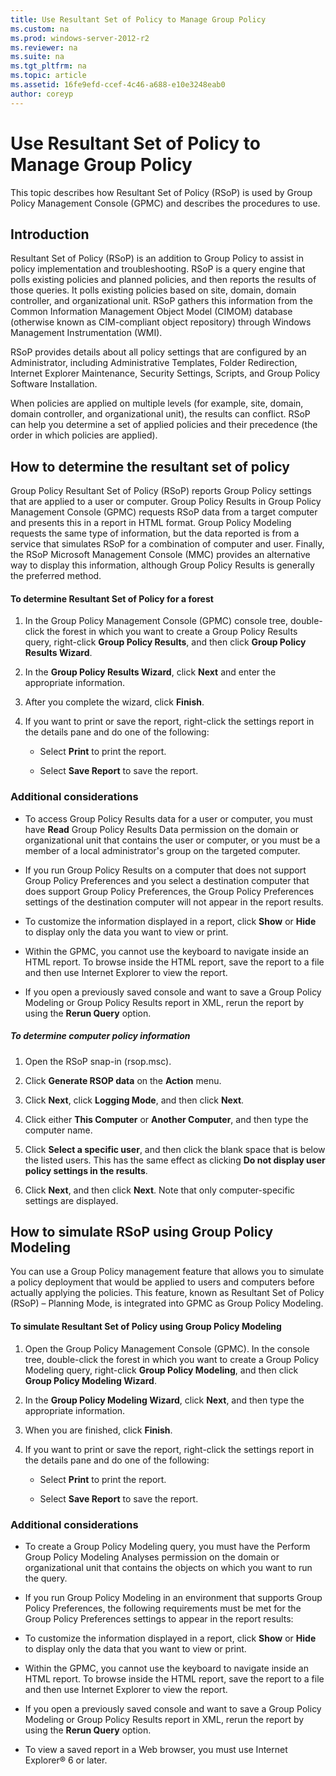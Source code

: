 ```yaml
---
title: Use Resultant Set of Policy to Manage Group Policy
ms.custom: na
ms.prod: windows-server-2012-r2
ms.reviewer: na
ms.suite: na
ms.tgt_pltfrm: na
ms.topic: article
ms.assetid: 16fe9efd-ccef-4c46-a688-e10e3248eab0
author: coreyp
---
```

# Use Resultant Set of Policy to Manage Group Policy
This topic describes how Resultant Set of Policy \(RSoP\) is used by Group Policy Management Console \(GPMC\) and describes the procedures to use.  
  
## Introduction  
Resultant Set of Policy \(RSoP\) is an addition to Group Policy to assist in policy implementation and troubleshooting. RSoP is a query engine that polls existing policies and planned policies, and then reports the results of those queries. It polls existing policies based on site, domain, domain controller, and organizational unit. RSoP gathers this information from the Common Information Management Object Model \(CIMOM\) database \(otherwise known as CIM\-compliant object repository\) through Windows Management Instrumentation \(WMI\).  
  
RSoP provides details about all policy settings that are configured by an Administrator, including Administrative Templates, Folder Redirection, Internet Explorer Maintenance, Security Settings, Scripts, and Group Policy Software Installation.  
  
When policies are applied on multiple levels \(for example, site, domain, domain controller, and organizational unit\), the results can conflict. RSoP can help you determine a set of applied policies and their precedence \(the order in which policies are applied\).  
  
## How to determine the resultant set of policy  
Group Policy Resultant Set of Policy \(RSoP\) reports Group Policy settings that are applied to a user or computer. Group Policy Results in Group Policy Management Console \(GPMC\) requests RSoP data from a target computer and presents this in a report in HTML format. Group Policy Modeling requests the same type of information, but the data reported is from a service that simulates RSoP for a combination of computer and user. Finally, the RSoP Microsoft Management Console \(MMC\) provides an alternative way to display this information, although Group Policy Results is generally the preferred method.  
  
#### To determine Resultant Set of Policy for a forest  
  
1.  In the Group Policy Management Console \(GPMC\) console tree, double\-click the forest in which you want to create a Group Policy Results query, right\-click **Group Policy Results**, and then click **Group Policy Results Wizard**.  
  
2.  In the **Group Policy Results Wizard**, click **Next** and enter the appropriate information.  
  
3.  After you complete the wizard, click **Finish**.  
  
4.  If you want to print or save the report, right\-click the settings report in the details pane and do one of the following:  
  
    -   Select **Print** to print the report.  
  
    -   Select **Save Report** to save the report.  
  
### Additional considerations  
  
-   To access Group Policy Results data for a user or computer, you must have **Read** Group Policy Results Data permission on the domain or organizational unit that contains the user or computer, or you must be a member of a local administrator's group on the targeted computer.  
  
-   If you run Group Policy Results on a computer that does not support Group Policy Preferences and you select a destination computer that does support Group Policy Preferences, the Group Policy Preferences settings of the destination computer will not appear in the report results.  
  
-   To customize the information displayed in a report, click **Show** or **Hide** to display only the data you want to view or print.  
  
-   Within the GPMC, you cannot use the keyboard to navigate inside an HTML report. To browse inside the HTML report, save the report to a file and then use Internet Explorer to view the report.  
  
-   If you open a previously saved console and want to save a Group Policy Modeling or Group Policy Results report in XML, rerun the report by using the **Rerun Query** option.  
  
##### To determine computer policy information  
  
1.  Open the RSoP snap\-in \(rsop.msc\).  
  
2.  Click **Generate RSOP data** on the **Action** menu.  
  
3.  Click **Next**, click **Logging Mode**, and then click **Next**.  
  
4.  Click either **This Computer** or **Another Computer**, and then type the computer name.  
  
5.  Click **Select a specific user**, and then click the blank space that is below the listed users. This has the same effect as clicking **Do not display user policy settings in the results**.  
  
6.  Click **Next**, and then click **Next**. Note that only computer\-specific settings are displayed.  
  
## How to simulate RSoP using Group Policy Modeling  
You can use a Group Policy management feature that allows you to simulate a policy deployment that would be applied to users and computers before actually applying the policies. This feature, known as Resultant Set of Policy \(RSoP\) – Planning Mode, is integrated into GPMC as Group Policy Modeling.  
  
#### To simulate Resultant Set of Policy using Group Policy Modeling  
  
1.  Open the Group Policy Management Console \(GPMC\). In the console tree, double\-click the forest in which you want to create a Group Policy Modeling query, right\-click **Group Policy Modeling**, and then click **Group Policy Modeling Wizard**.  
  
2.  In the **Group Policy Modeling Wizard**, click **Next**, and then type the appropriate information.  
  
3.  When you are finished, click **Finish**.  
  
4.  If you want to print or save the report, right\-click the settings report in the details pane and do one of the following:  
  
    -   Select **Print** to print the report.  
  
    -   Select **Save Report** to save the report.  
  
### Additional considerations  
  
-   To create a Group Policy Modeling query, you must have the Perform Group Policy Modeling Analyses permission on the domain or organizational unit that contains the objects on which you want to run the query.  
  
-   If you run Group Policy Modeling in an environment that supports Group Policy Preferences, the following requirements must be met for the Group Policy Preferences settings to appear in the report results:  
  
-   To customize the information displayed in a report, click **Show** or **Hide** to display only the data that you want to view or print.  
  
-   Within the GPMC, you cannot use the keyboard to navigate inside an HTML report. To browse inside the HTML report, save the report to a file and then use Internet Explorer to view the report.  
  
-   If you open a previously saved console and want to save a Group Policy Modeling or Group Policy Results report in XML, rerun the report by using the **Rerun Query** option.  
  
-   To view a saved report in a Web browser, you must use Internet Explorer® 6 or later.  
  
